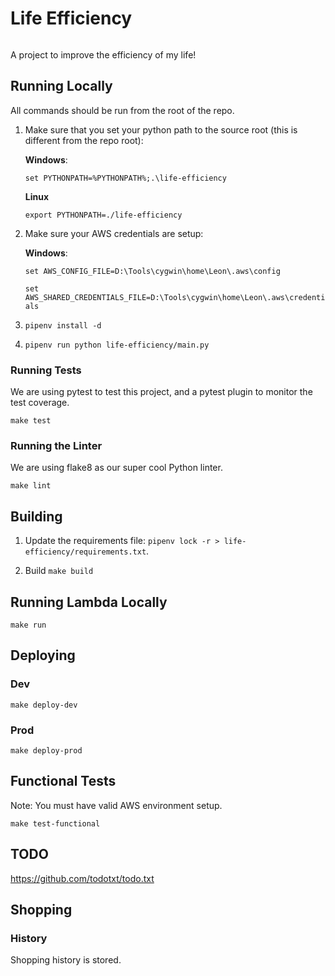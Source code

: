 # Life Efficiency

[![<LeonPatmore>](https://circleci.com/gh/LeonPatmore/life-efficiency.svg?style=shield)](<LINK>)


A project to improve the efficiency of my life!

## Running Locally

All commands should be run from the root of the repo.

1. Make sure that you set your python path to the source root (this is different from the repo root):

    **Windows**:

    `set PYTHONPATH=%PYTHONPATH%;.\life-efficiency`

    **Linux**

    `export PYTHONPATH=./life-efficiency`

2. Make sure your AWS credentials are setup:

    **Windows**:

    `set AWS_CONFIG_FILE=D:\Tools\cygwin\home\Leon\.aws\config`

    `set AWS_SHARED_CREDENTIALS_FILE=D:\Tools\cygwin\home\Leon\.aws\credentials`

3. `pipenv install -d`

4. `pipenv run python life-efficiency/main.py`

### Running Tests

We are using pytest to test this project, and a pytest plugin to monitor the test coverage.

`make test`

### Running the Linter

We are using flake8 as our super cool Python linter.

`make lint`

## Building

1. Update the requirements file: `pipenv lock -r > life-efficiency/requirements.txt`.

2. Build `make build`

## Running Lambda Locally

`make run`

## Deploying

### Dev

`make deploy-dev`

### Prod

`make deploy-prod`

## Functional Tests

Note: You must have valid AWS environment setup.

`make test-functional`

## TODO

https://github.com/todotxt/todo.txt

## Shopping

### History

Shopping history is stored.
